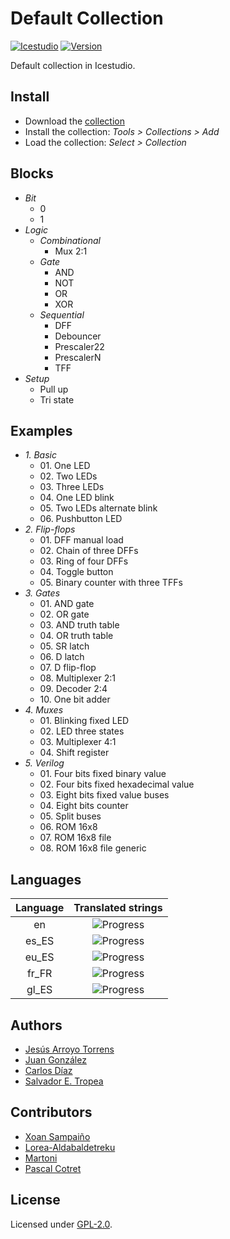 # Default Collection

[![Icestudio](https://img.shields.io/badge/collection-icestudio-blue.svg)](https://github.com/FPGAwars/icestudio)
[![Version](https://img.shields.io/badge/version-v0.3.0--dev-orange.svg)]()

Default collection in Icestudio.

## Install

* Download the [collection](https://github.com/FPGAwars/collection-default/archive/v0.3.0-dev.zip)
* Install the collection: *Tools > Collections > Add*
* Load the collection: *Select > Collection*

## Blocks
* *Bit*
  * 0
  * 1
* *Logic*
  * *Combinational*
    * Mux 2:1
  * *Gate*
    * AND
    * NOT
    * OR
    * XOR
  * *Sequential*
    * DFF
    * Debouncer
    * Prescaler22
    * PrescalerN
    * TFF
* *Setup*
  * Pull up
  * Tri state

## Examples
* *1\. Basic*
  * 01\. One LED
  * 02\. Two LEDs
  * 03\. Three LEDs
  * 04\. One LED blink
  * 05\. Two LEDs alternate blink
  * 06\. Pushbutton LED
* *2\. Flip-flops*
  * 01\. DFF manual load
  * 02\. Chain of three DFFs
  * 03\. Ring of four DFFs
  * 04\. Toggle button
  * 05\. Binary counter with three TFFs
* *3\. Gates*
  * 01\. AND gate
  * 02\. OR gate
  * 03\. AND truth table
  * 04\. OR truth table
  * 05\. SR latch
  * 06\. D latch
  * 07\. D flip-flop
  * 08\. Multiplexer 2:1
  * 09\. Decoder 2:4
  * 10\. One bit adder
* *4\. Muxes*
  * 01\. Blinking fixed LED
  * 02\. LED three states
  * 03\. Multiplexer 4:1
  * 04\. Shift register
* *5\. Verilog*
  * 01\. Four bits fixed binary value
  * 02\. Four bits fixed hexadecimal value
  * 03\. Eight bits fixed value buses
  * 04\. Eight bits counter
  * 05\. Split buses
  * 06\. ROM 16x8
  * 07\. ROM 16x8 file
  * 08\. ROM 16x8 file generic

## Languages
| Language | Translated strings |
|:--------:|:------------------:|
| en | ![Progress](http://progressed.io/bar/100) |
| es_ES | ![Progress](http://progressed.io/bar/69) |
| eu_ES | ![Progress](http://progressed.io/bar/24) |
| fr_FR | ![Progress](http://progressed.io/bar/24) |
| gl_ES | ![Progress](http://progressed.io/bar/20) |

## Authors
* [Jesús Arroyo Torrens](https://github.com/Jesus89)
* [Juan González](https://github.com/Obijuan)
* [Carlos Díaz](https://github.com/C47D)
* [Salvador E. Tropea](https://github.com/set-soft)

## Contributors
* [Xoan Sampaiño](https://github.com/xoan)
* [Lorea-Aldabaldetreku](https://github.com/Lorea-Aldabaldetreku)
* [Martoni](https://github.com/Martoni)
* [Pascal Cotret](https://github.com/pcotret)

## License

Licensed under [GPL-2.0](https://opensource.org/licenses/GPL-2.0).
